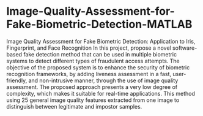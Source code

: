 # Image-Quality-Assessment-for-Fake-Biometric-Detection-MATLAB
Image Quality Assessment for Fake Biometric Detection: Application to Iris, Fingerprint, and Face Recognition In this project, propose a novel software-based fake detection method that can be used in multiple biometric systems to detect different types of fraudulent access attempts. The objective of the proposed system is to enhance the security of biometric recognition frameworks, by adding liveness assessment in a fast, user-friendly, and non-intrusive manner, through the use of image quality assessment. The proposed approach presents a very low degree of complexity, which makes it suitable for real-time applications. This method using 25 general image quality features extracted from one image to distinguish between legitimate and impostor samples.
